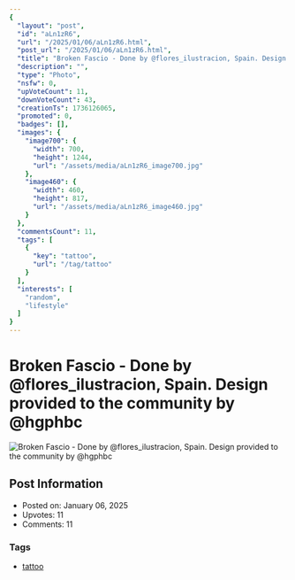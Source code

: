 ```yaml
---
{
  "layout": "post",
  "id": "aLn1zR6",
  "url": "/2025/01/06/aLn1zR6.html",
  "post_url": "/2025/01/06/aLn1zR6.html",
  "title": "Broken Fascio - Done by @flores_ilustracion, Spain. Design provided to the community by @hgphbc",
  "description": "",
  "type": "Photo",
  "nsfw": 0,
  "upVoteCount": 11,
  "downVoteCount": 43,
  "creationTs": 1736126065,
  "promoted": 0,
  "badges": [],
  "images": {
    "image700": {
      "width": 700,
      "height": 1244,
      "url": "/assets/media/aLn1zR6_image700.jpg"
    },
    "image460": {
      "width": 460,
      "height": 817,
      "url": "/assets/media/aLn1zR6_image460.jpg"
    }
  },
  "commentsCount": 11,
  "tags": [
    {
      "key": "tattoo",
      "url": "/tag/tattoo"
    }
  ],
  "interests": [
    "random",
    "lifestyle"
  ]
}
---
```


# Broken Fascio - Done by @flores_ilustracion, Spain. Design provided to the community by @hgphbc

![Broken Fascio - Done by @flores_ilustracion, Spain. Design provided to the community by @hgphbc](/assets/media/aLn1zR6_image700.jpg)

## Post Information

- Posted on: January 06, 2025
- Upvotes: 11
- Comments: 11

### Tags

- [tattoo](/tag/tattoo)
